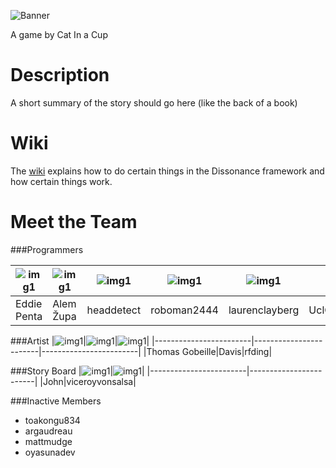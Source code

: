 ![Banner](https://s3.amazonaws.com/uploads.hipchat.com/16445/422468/ajl6CgPh3mWF83F/Dissonancetitlebanner.png)

A game by Cat In a Cup


Description
=============
A short summary of the story should go here (like the back of a book)


Wiki
=============
The [wiki][1] explains how to do certain things in the Dissonance framework and how certain things work.

Meet the Team
=============

###Programmers



|![img1](https://s.gravatar.com/avatar/495b6295cfca5498d4dd95f36f7cd701?s=140)|![img1](https://1.gravatar.com/avatar/c5fd729038a2107d5410ad63bd50e758?d=https%3A%2F%2Fidenticons.github.com%2Fcf71466f2aa69b27f153726b68442649.png&r=x&s=140)|![img1](https://2.gravatar.com/avatar/e80dae6a3769473c341315c43b051437?d=https%3A%2F%2Fidenticons.github.com%2F3d42aa2c7c05177f0cee9fad70d2fa15.png&r=x&s=140)|![img1](https://0.gravatar.com/avatar/dc20c8d3bf6b54e4497df9ede5dec98d?d=https%3A%2F%2Fidenticons.github.com%2F3576d241ca719befea6f37b3065b4a1c.png&r=x&s=140)|![img1](https://www.hipchat.com/img/silhouette_125.png)|![img1](https://1.gravatar.com/avatar/1faa79b6c3722106959f33ce3aaf4b47?d=https%3A%2F%2Fidenticons.github.com%2F616e915efc9ec4faf50e98176a27f297.png&r=x&s=140)
------------------------|------------------------|------------------------|------------------------|------------------------|------------------------|
|Eddie Penta|Alem Župa|headdetect|roboman2444|laurenclayberg|UclCommander|

###Artist
|![img1](https://s3.amazonaws.com/uploads.hipchat.com/16445/468832/PKkNwKekVn2lvbK/tomar.jpg)|![img1](https://www.hipchat.com/img/silhouette_125.png)|![img1](https://s3.amazonaws.com/uploads.hipchat.com/16445/422468/J2TY6ttRJXlTzO0/rita.png)|
|------------------------|------------------------|------------------------|
|Thomas Gobeille|Davis|rfding|

###Story Board
|![img1](https://s3.amazonaws.com/uploads.hipchat.com/16445/422604/kujbR7AJsd78Hgy/me16bit.png)|![img1](https://www.hipchat.com/img/silhouette_125.png)|
|------------------------|------------------------|
|John|viceroyvonsalsa|


###Inactive Members
* toakongu834 
* argaudreau
* mattmudge
* oyasunadev

[1]:https://github.com/hypereddie10/Dissonance/wiki
